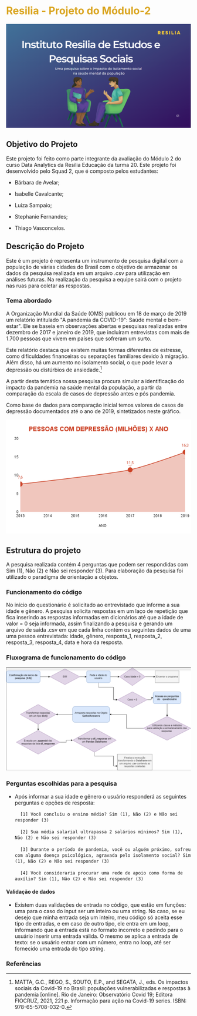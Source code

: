 
# <font color="#DAA520">Resilia - Projeto do Módulo-2</font>

![](https://raw.githubusercontent.com/isa-sputnik/Projeto2/main/capa.png)

## Objetivo do Projeto

Este projeto foi feito como parte integrante da avaliação do Módulo 2 do curso Data Analytics da Resilia Educação da turma 20. Este projeto foi desenvolvido pelo Squad 2, que é composto pelos estudantes:

- Bárbara de Avelar;

- Isabelle Cavalcante;

- Luiza Sampaio;

- Stephanie Fernandes;

- Thiago Vasconcelos.


## Descrição do Projeto

Este é um projeto é representa um instrumento de pesquisa digital com a população de várias cidades do Brasil com o objetivo de armazenar os dados da pesquisa realizada em um arquivo .csv para utilização em análises futuras. Na realização da pesquisa a equipe sairá com o projeto nas ruas para coletar as respostas.

### Tema abordado

A Organização Mundial da Saúde (OMS) publicou em 18 de março de 2019 um relatório intitulado "A pandemia da COVID-19": Saúde mental e bem-estar". Ele se baseia em observações abertas e pesquisas realizadas entre dezembro de 2017 e janeiro de 2019, que incluíram entrevistas com mais de 1.700 pessoas que vivem em países que sofreram um surto.

Este relatório destaca que existem muitas formas diferentes de estresse, como dificuldades financeiras ou separações familiares devido à migração. Além disso, há um aumento no isolamento social, o que pode levar a depressão ou distúrbios de ansiedade.[^1]

A partir desta temática nossa pesquisa procura simular a identificação do impacto da pandemia na saúde mental da população, a partir da comparação da escala de casos de depressão antes e pós pandemia. 

Como base de dados para comparação inicial temos valores de casos de depressão documentados até o ano de 2019, sintetizados neste gráfico.

![](https://raw.githubusercontent.com/isa-sputnik/Projeto2/main/PESSOAS%20COM%20DEPRESSÃO%20(MILHÕES)%20X%20ANO.png)


## Estrutura do projeto

A pesquisa realizada contém 4 perguntas que podem ser respondidas com Sim (1), Não (2) e Não sei responder (3). Para elaboração da pesquisa foi utilizado o paradigma de orientação a objetos.

### Funcionamento do código

No início do questionário é solicitado ao entrevistado que informe a sua idade e
gênero.  A pesquisa solicita respostas em um laço de repetição que fica
inserindo as respostas informadas em dicionários até que a idade de valor = 0
seja informada, assim finalizando a pesquisa e gerando um arquivo de saída .csv em que cada linha contém os seguintes dados de uma uma pessoa entrevistada: idade, gênero, resposta_1, resposta_2, resposta_3, resposta_4, data e hora da resposta.
	
### Fluxograma de funcionamento do código
		
![](https://raw.githubusercontent.com/isa-sputnik/Projeto2/main/fluxograma.png)

### Perguntas escolhidas para a pesquisa

- Após informar a sua idade e gênero o usuário responderá as seguintes perguntas e opções de resposta:

		[1] Você concluiu o ensino médio? Sim (1), Não (2) e Não sei responder (3)
		
		[2] Sua média salarial ultrapassa 2 salários mínimos? Sim (1), Não (2) e Não sei responder (3)
		
		[3] Durante o período de pandemia, você ou alguém próximo, sofreu com alguma doença psicológica, agravada pelo isolamento social? Sim (1), Não (2) e Não sei responder (3)
		
		[4] Você consideraria procurar uma rede de apoio como forma de auxílio? Sim (1), Não (2) e Não sei responder (3)

#### Validação de dados
		
- Existem duas validações de entrada no código, que estão em funções: uma para o caso do input ser um inteiro ou uma string. No caso, se eu desejo que minha entrada seja um inteiro, meu código só aceita esse tipo de entradas, e em caso de outro tipo, ele entra em um loop, informando que a entrada está no formato incorreto e pedindo para o usuário inserir uma entrada válida. O mesmo se aplica a entrada de texto: se o usuário entrar com um número, entra no loop, até ser fornecido uma entrada do tipo string.

### Referências

[^1]: MATTA, G.C., REGO, S., SOUTO, E.P., and SEGATA, J., eds. Os impactos sociais da Covid-19 no Brasil: populações vulnerabilizadas e respostas à pandemia [online]. Rio de Janeiro: Observatório Covid 19; Editora FIOCRUZ, 2021, 221 p. Informação para ação na Covid-19 series. ISBN: 978-65-5708-032-0.
